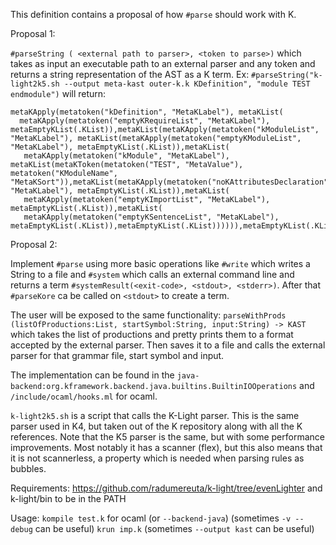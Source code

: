 This definition contains a proposal of how `#parse` should work with K.

Proposal 1:

`#parseString ( <external path to parser>, <token to parse>)`
which takes as input an executable path to an external parser and any token
and returns a string representation of the AST as a K term.
Ex:
`#parseString("k-light2k5.sh --output meta-kast outer-k.k KDefinition", "module TEST endmodule")`
will return:
```
metaKApply(metatoken("kDefinition", "MetaKLabel"), metaKList(
  metaKApply(metatoken("emptyKRequireList", "MetaKLabel"), metaEmptyKList(.KList)),metaKList(metaKApply(metatoken("kModuleList", "MetaKLabel"), metaKList(metaKApply(metatoken("emptyKModuleList", "MetaKLabel"), metaEmptyKList(.KList)),metaKList(
   metaKApply(metatoken("kModule", "MetaKLabel"), metaKList(metaKToken(metatoken("TEST", "MetaValue"), metatoken("KModuleName", "MetaKSort")),metaKList(metaKApply(metatoken("noKAttributesDeclaration", "MetaKLabel"), metaEmptyKList(.KList)),metaKList(
   metaKApply(metatoken("emptyKImportList", "MetaKLabel"), metaEmptyKList(.KList)),metaKList(
   metaKApply(metatoken("emptyKSentenceList", "MetaKLabel"), metaEmptyKList(.KList)),metaEmptyKList(.KList)))))),metaEmptyKList(.KList)))),metaEmptyKList(.KList))))
```

Proposal 2:

Implement `#parse` using more basic operations like `#write` which writes a String to a file and 
`#system` which calls an external command line and returns a term `#systemResult(<exit-code>, <stdout>, <stderr>)`.
After that `#parseKore` ca be called on `<stdout>` to create a term.

The user will be exposed to the same functionality:
`parseWithProds (listOfProductions:List, startSymbol:String, input:String) -> KAST`
which takes the list of productions and pretty prints them to a format accepted by the external parser.
Then saves it to a file and calls the external parser for that grammar file, start symbol and input.

The implementation can be found in the `java-backend:org.kframework.backend.java.builtins.BuiltinIOOperations`
and `/include/ocaml/hooks.ml` for ocaml.

`k-light2k5.sh` is a script that calls the K-Light parser. This is the same parser used in K4,
but taken out of the K repository along with all the K references.
Note that the K5 parser is the same, but with some performance improvements. Most notably it
has a scanner (flex), but this also means that it is not scannerless, a property which
is needed when parsing rules as bubbles.

Requirements:
https://github.com/radumereuta/k-light/tree/evenLighter
and k-light/bin to be in the PATH

Usage:
`kompile test.k` for ocaml (or `--backend-java`) (sometimes `-v --debug` can be useful)
`krun imp.k` (sometimes `--output kast` can be useful)

